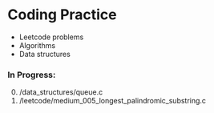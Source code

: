 # Coding Practice
- Leetcode problems
- Algorithms
- Data structures

### In Progress:
0. /data_structures/queue.c
0. /leetcode/medium_005_longest_palindromic_substring.c
